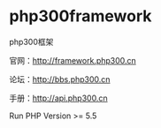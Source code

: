 # php300framework
php300框架

官网：http://framework.php300.cn

论坛：http://bbs.php300.cn

手册：http://api.php300.cn

Run PHP Version >= 5.5
